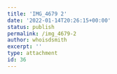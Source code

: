 ```yaml
---
title: 'IMG_4679 2'
date: '2022-01-14T20:26:15+00:00'
status: publish
permalink: /img_4679-2
author: whoisdsmith
excerpt: ''
type: attachment
id: 36
---
```

<!DOCTYPE html PUBLIC "-//W3C//DTD HTML 4.0 Transitional//EN" "http://www.w3.org/TR/REC-html40/loose.dtd">
<?xml encoding="UTF-8">
